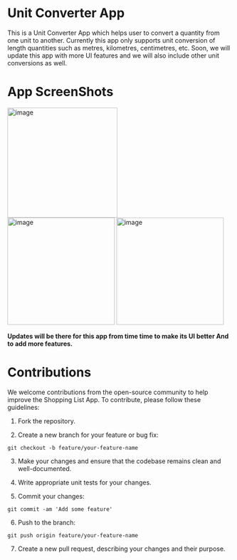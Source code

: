 # Unit Converter App
This is a Unit Converter App which helps user to convert a quantity from one unit to another.
Currently this app only supports unit conversion of length quantities such as metres, kilometres, centimetres, etc.
Soon, we will update this app with more UI features and we will also include other unit conversions as well.

# App ScreenShots
<img width="247" alt="image" src="https://github.com/ANMOLSCRIPT/Unit-Converter-App/assets/148738210/90fa2e75-409d-41ad-b5e8-0c979687e139">
<br>
<img width="241" alt="image" src="https://github.com/ANMOLSCRIPT/Unit-Converter-App/assets/148738210/a11e697d-d472-498c-be79-054a2f921a93">
<img width="241" alt="image" src="https://github.com/ANMOLSCRIPT/Unit-Converter-App/assets/148738210/0ddc5cd8-37a7-4b6d-8b2e-5600b8fe72b4">

**Updates will be there for this app from time time to make its UI better And to add more features.**

# Contributions

We welcome contributions from the open-source community to help improve the Shopping List App. To contribute, please follow these guidelines:

1. Fork the repository.

2. Create a new branch for your feature or bug fix:

`git checkout -b feature/your-feature-name`

3. Make your changes and ensure that the codebase remains clean and well-documented.

4. Write appropriate unit tests for your changes.

5. Commit your changes:

`git commit -am 'Add some feature'`

6. Push to the branch:

`git push origin feature/your-feature-name`

7. Create a new pull request, describing your changes and their purpose.

